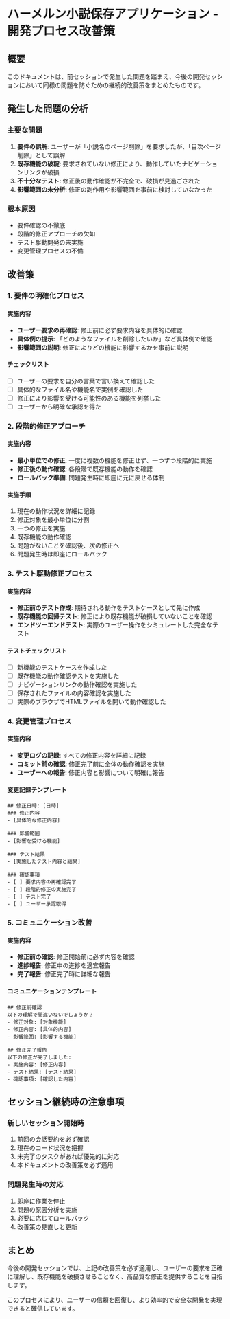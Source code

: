 # ハーメルン小説保存アプリケーション - 開発プロセス改善策

## 概要
このドキュメントは、前セッションで発生した問題を踏まえ、今後の開発セッションにおいて同様の問題を防ぐための継続的改善策をまとめたものです。

## 発生した問題の分析

### 主要な問題
1. **要件の誤解**: ユーザーが「小説名のページ削除」を要求したが、「目次ページ削除」として誤解
2. **既存機能の破綻**: 要求されていない修正により、動作していたナビゲーションリンクが破損
3. **不十分なテスト**: 修正後の動作確認が不完全で、破損が見過ごされた
4. **影響範囲の未分析**: 修正の副作用や影響範囲を事前に検討していなかった

### 根本原因
- 要件確認の不徹底
- 段階的修正アプローチの欠如
- テスト駆動開発の未実施
- 変更管理プロセスの不備

## 改善策

### 1. 要件の明確化プロセス
#### 実施内容
- **ユーザー要求の再確認**: 修正前に必ず要求内容を具体的に確認
- **具体例の提示**: 「どのようなファイルを削除したいか」など具体例で確認
- **影響範囲の説明**: 修正によりどの機能に影響するかを事前に説明

#### チェックリスト
- [ ] ユーザーの要求を自分の言葉で言い換えて確認した
- [ ] 具体的なファイル名や機能名で実例を確認した
- [ ] 修正により影響を受ける可能性のある機能を列挙した
- [ ] ユーザーから明確な承認を得た

### 2. 段階的修正アプローチ
#### 実施内容
- **最小単位での修正**: 一度に複数の機能を修正せず、一つずつ段階的に実施
- **修正後の動作確認**: 各段階で既存機能の動作を確認
- **ロールバック準備**: 問題発生時に即座に元に戻せる体制

#### 実施手順
1. 現在の動作状況を詳細に記録
2. 修正対象を最小単位に分割
3. 一つの修正を実施
4. 既存機能の動作確認
5. 問題がないことを確認後、次の修正へ
6. 問題発生時は即座にロールバック

### 3. テスト駆動修正プロセス
#### 実施内容
- **修正前のテスト作成**: 期待される動作をテストケースとして先に作成
- **既存機能の回帰テスト**: 修正により既存機能が破損していないことを確認
- **エンドツーエンドテスト**: 実際のユーザー操作をシミュレートした完全なテスト

#### テストチェックリスト
- [ ] 新機能のテストケースを作成した
- [ ] 既存機能の動作確認テストを実施した
- [ ] ナビゲーションリンクの動作確認を実施した
- [ ] 保存されたファイルの内容確認を実施した
- [ ] 実際のブラウザでHTMLファイルを開いて動作確認した

### 4. 変更管理プロセス
#### 実施内容
- **変更ログの記録**: すべての修正内容を詳細に記録
- **コミット前の確認**: 修正完了前に全体の動作確認を実施
- **ユーザーへの報告**: 修正内容と影響について明確に報告

#### 変更記録テンプレート
```
## 修正日時: [日時]
### 修正内容
- [具体的な修正内容]

### 影響範囲
- [影響を受ける機能]

### テスト結果
- [実施したテスト内容と結果]

### 確認事項
- [ ] 要求内容の再確認完了
- [ ] 段階的修正の実施完了
- [ ] テスト完了
- [ ] ユーザー承認取得
```

### 5. コミュニケーション改善
#### 実施内容
- **修正前の確認**: 修正開始前に必ず内容を確認
- **進捗報告**: 修正中の進捗を適宜報告
- **完了報告**: 修正完了時に詳細な報告

#### コミュニケーションテンプレート
```
## 修正前確認
以下の理解で間違いないでしょうか？
- 修正対象: [対象機能]
- 修正内容: [具体的内容]
- 影響範囲: [影響する機能]

## 修正完了報告
以下の修正が完了しました:
- 実施内容: [修正内容]
- テスト結果: [テスト結果]
- 確認事項: [確認した内容]
```

## セッション継続時の注意事項

### 新しいセッション開始時
1. 前回の会話要約を必ず確認
2. 現在のコード状況を把握
3. 未完了のタスクがあれば優先的に対応
4. 本ドキュメントの改善策を必ず適用

### 問題発生時の対応
1. 即座に作業を停止
2. 問題の原因分析を実施
3. 必要に応じてロールバック
4. 改善策の見直しと更新

## まとめ
今後の開発セッションでは、上記の改善策を必ず適用し、ユーザーの要求を正確に理解し、既存機能を破損させることなく、高品質な修正を提供することを目指します。

このプロセスにより、ユーザーの信頼を回復し、より効率的で安全な開発を実現できると確信しています。
